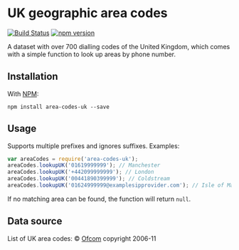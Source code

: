 # UK geographic area codes

[![Build Status](https://travis-ci.org/CloudUnder/area-codes-uk.svg?branch=master)](https://travis-ci.org/CloudUnder/area-codes-uk)
[![npm version](https://badge.fury.io/js/area-codes-uk.svg)](https://badge.fury.io/js/area-codes-uk)

A dataset with over 700 dialling codes of the United Kingdom, which comes
with a simple function to look up areas by phone number.

## Installation

With [NPM](https://www.npmjs.com/package/area-codes-uk):

```
npm install area-codes-uk --save
```

## Usage

Supports multiple prefixes and ignores suffixes. Examples:

```javascript
var areaCodes = require('area-codes-uk');
areaCodes.lookupUK('01619999999'); // Manchester
areaCodes.lookupUK('+442099999999'); // London
areaCodes.lookupUK('00441890399999'); // Coldstream
areaCodes.lookupUK('01624999999@examplesipprovider.com'); // Isle of Man
```

If no matching area can be found, the function will return `null`.

## Data source

List of UK area codes: © [Ofcom](http://consumers.ofcom.org.uk/phone/numbering/telephone-area-codes-tool/) copyright 2006-11
